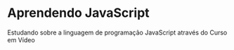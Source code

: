 # Aprendendo JavaScript
 Estudando sobre a linguagem de programação JavaScript através do Curso em Vídeo
